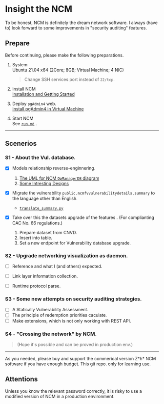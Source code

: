 # Insight the NCM  
To be honest, NCM is definitely the dream network software. I always (have to) look forward to some improvements in "security auditing" features.

## Prepare  
Before continuing, please make the following preparations.

1. System  
   Ubuntu 21.04 x64 (2Core; 8GB; Virtual Machine; 4 NIC)

   > Change SSH services port instead of `22/tcp`.

2. Install NCM   
   [Installation and Getting Started](https://www.manageengine.com/network-configuration-manager/help/installation-getting-started.html#Inst_Linux)

3. Deploy `pgAdmin4` web.  
   [Install pgAdmin4 in Virtual Machine](https://www.pgadmin.org/download/pgadmin-4-apt/)

4. Start NCM  
   See [`run.md`](run.md) .

---

## Scenerios
### S1 - About the Vul. database. 

- [x] Models relationship reverse-enginnering.   

  1. [The UML for NCM `OpManagerDB` diagram](firmVuls/OpManager_NCM_DB.uml)  
  2. [Some Intresting Designs](firmVuls/Analysis.md)  


- [x] Migrate the vulnerability `public.ncmfvvulnerabilitydetails.summary` to the language other than English.  
  -  [`translate_summary.py`](firmVuls/translate_summary.py)  


- [x] Take over this the datasets upgrade of the features . (For complianting CAC No. 66 regulations.)
  1. Prepare dataset from CNVD.
  2. Insert into table.
  3. Set a new endpoint for Vulnerability database upgrade.


### S2 - Upgrade networking visualization as daemon.

- [ ] Reference and what I (and others) expected.
- [ ] Link layer information collection.
- [ ] Runtime protocol parse.


### S3 - Some new attempts on security auditing strategies.

- [ ] A Statically Vulnerability Assessment.
- [ ] The principle of redemption priorities caculate.
- [ ] Make extensions, which is not only working with REST API.

### S4 - "Crossing the network" by NCM. 

> (Hope it's possible and can be proved in production env.)


---

As you needed, please buy and support the commerical version Z\*h\* NCM software if you have enough budget. This git repo. only for learning use.

## Attentions
Unless you know the relevant password correctly, it is risky to use a modified version of NCM in a production environment.
